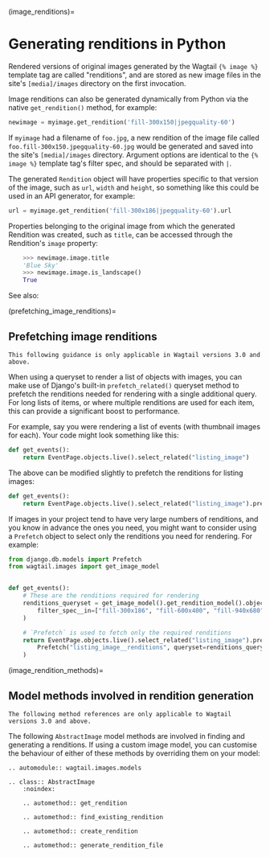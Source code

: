 (image_renditions)=

# Generating renditions in Python

Rendered versions of original images generated by the Wagtail `{% image %}` template tag are called "renditions",
and are stored as new image files in the site's `[media]/images` directory on the first invocation.

Image renditions can also be generated dynamically from Python via the native `get_rendition()` method, for example:

```python
newimage = myimage.get_rendition('fill-300x150|jpegquality-60')
```

If `myimage` had a filename of `foo.jpg`, a new rendition of the image file called
`foo.fill-300x150.jpegquality-60.jpg` would be generated and saved into the site's `[media]/images` directory.
Argument options are identical to the `{% image %}` template tag's filter spec, and should be separated with `|`.

The generated `Rendition` object will have properties specific to that version of the image, such as
`url`, `width` and `height`, so something like this could be used in an API generator, for example:

```python
url = myimage.get_rendition('fill-300x186|jpegquality-60').url
```

Properties belonging to the original image from which the generated Rendition was created, such as `title`, can
be accessed through the Rendition's `image` property:

```python
    >>> newimage.image.title
    'Blue Sky'
    >>> newimage.image.is_landscape()
    True
```

See also: [](image_tag)

(prefetching_image_renditions)=

## Prefetching image renditions

```{versionadded} 3.0
This following guidance is only applicable in Wagtail versions 3.0 and above.
```

When using a queryset to render a list of objects with images, you can make use of Django's built-in `prefetch_related()` queryset method to prefetch the renditions needed for rendering with a single additional query. For long lists of items, or where multiple renditions are used for each item, this can provide a significant boost to performance.

For example, say you were rendering a list of events (with thumbnail images for each). Your code might look something like this:

```python
def get_events():
    return EventPage.objects.live().select_related("listing_image")
```

The above can be modified slightly to prefetch the renditions for listing images:

```python
def get_events():
    return EventPage.objects.live().select_related("listing_image").prefetch_related("listing_image__renditions")
```

If images in your project tend to have very large numbers of renditions, and you know in advance the ones you need, you might want to consider using a `Prefetch` object to select only the renditions you need for rendering. For example:

```python
from django.db.models import Prefetch
from wagtail.images import get_image_model


def get_events():
    # These are the renditions required for rendering
    renditions_queryset = get_image_model().get_rendition_model().objects.filter(
        filter_spec__in=["fill-300x186", "fill-600x400", "fill-940x680"]
    )

    # `Prefetch` is used to fetch only the required renditions
    return EventPage.objects.live().select_related("listing_image").prefetch_related(
        Prefetch("listing_image__renditions", queryset=renditions_queryset)
    )
```

(image_rendition_methods)=

## Model methods involved in rendition generation

```{versionadded} 3.0
The following method references are only applicable to Wagtail versions 3.0 and above.
```

The following `AbstractImage` model methods are involved in finding and generating a renditions. If using a custom image model, you can customise the behaviour of either of these methods by overriding them on your model:

```{eval-rst}
.. automodule:: wagtail.images.models

.. class:: AbstractImage
    :noindex:

    .. automethod:: get_rendition

    .. automethod:: find_existing_rendition

    .. automethod:: create_rendition

    .. automethod:: generate_rendition_file
```
